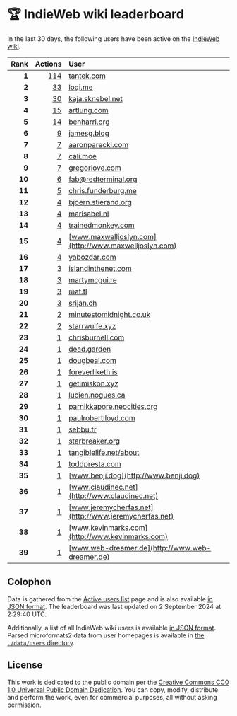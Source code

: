 # 🏆 IndieWeb wiki leaderboard

In the last 30 days, the following users have been active on the [IndieWeb wiki](https://indieweb.org).

| Rank | Actions | User |
|-----:|--------:|:-----|
| **1** | [114](https://indieweb.org/Special:Contributions/Tantek.com) | [tantek.com](http://tantek.com) |
| **2** | [33](https://indieweb.org/Special:Contributions/Loqi.me) | [loqi.me](http://loqi.me) |
| **3** | [30](https://indieweb.org/Special:Contributions/Kaja.sknebel.net) | [kaja.sknebel.net](http://kaja.sknebel.net) |
| **4** | [15](https://indieweb.org/Special:Contributions/Artlung.com) | [artlung.com](http://artlung.com) |
| **5** | [14](https://indieweb.org/Special:Contributions/Benharri.org) | [benharri.org](http://benharri.org) |
| **6** | [9](https://indieweb.org/Special:Contributions/Jamesg.blog) | [jamesg.blog](http://jamesg.blog) |
| **7** | [7](https://indieweb.org/Special:Contributions/Aaronparecki.com) | [aaronparecki.com](http://aaronparecki.com) |
| **8** | [7](https://indieweb.org/Special:Contributions/Cali.moe) | [cali.moe](http://cali.moe) |
| **9** | [7](https://indieweb.org/Special:Contributions/Gregorlove.com) | [gregorlove.com](http://gregorlove.com) |
| **10** | [6](https://indieweb.org/Special:Contributions/Fab@redterminal.org) | [fab@redterminal.org](http://fab@redterminal.org) |
| **11** | [5](https://indieweb.org/Special:Contributions/Chris.funderburg.me) | [chris.funderburg.me](http://chris.funderburg.me) |
| **12** | [4](https://indieweb.org/Special:Contributions/Bjoern.stierand.org) | [bjoern.stierand.org](http://bjoern.stierand.org) |
| **13** | [4](https://indieweb.org/Special:Contributions/Marisabel.nl) | [marisabel.nl](http://marisabel.nl) |
| **14** | [4](https://indieweb.org/Special:Contributions/Trainedmonkey.com) | [trainedmonkey.com](http://trainedmonkey.com) |
| **15** | [4](https://indieweb.org/Special:Contributions/Www.maxwelljoslyn.com) | [www.maxwelljoslyn.com](http://www.maxwelljoslyn.com) |
| **16** | [4](https://indieweb.org/Special:Contributions/Yabozdar.com) | [yabozdar.com](http://yabozdar.com) |
| **17** | [3](https://indieweb.org/Special:Contributions/Islandinthenet.com) | [islandinthenet.com](http://islandinthenet.com) |
| **18** | [3](https://indieweb.org/Special:Contributions/Martymcgui.re) | [martymcgui.re](http://martymcgui.re) |
| **19** | [3](https://indieweb.org/Special:Contributions/Mat.tl) | [mat.tl](http://mat.tl) |
| **20** | [3](https://indieweb.org/Special:Contributions/Srijan.ch) | [srijan.ch](http://srijan.ch) |
| **21** | [2](https://indieweb.org/Special:Contributions/Minutestomidnight.co.uk) | [minutestomidnight.co.uk](http://minutestomidnight.co.uk) |
| **22** | [2](https://indieweb.org/Special:Contributions/Starrwulfe.xyz) | [starrwulfe.xyz](http://starrwulfe.xyz) |
| **23** | [1](https://indieweb.org/Special:Contributions/Chrisburnell.com) | [chrisburnell.com](http://chrisburnell.com) |
| **24** | [1](https://indieweb.org/Special:Contributions/Dead.garden) | [dead.garden](http://dead.garden) |
| **25** | [1](https://indieweb.org/Special:Contributions/Dougbeal.com) | [dougbeal.com](http://dougbeal.com) |
| **26** | [1](https://indieweb.org/Special:Contributions/Foreverliketh.is) | [foreverliketh.is](http://foreverliketh.is) |
| **27** | [1](https://indieweb.org/Special:Contributions/Getimiskon.xyz) | [getimiskon.xyz](http://getimiskon.xyz) |
| **28** | [1](https://indieweb.org/Special:Contributions/Lucien.nogues.ca) | [lucien.nogues.ca](http://lucien.nogues.ca) |
| **29** | [1](https://indieweb.org/Special:Contributions/Parnikkapore.neocities.org) | [parnikkapore.neocities.org](http://parnikkapore.neocities.org) |
| **30** | [1](https://indieweb.org/Special:Contributions/Paulrobertlloyd.com) | [paulrobertlloyd.com](http://paulrobertlloyd.com) |
| **31** | [1](https://indieweb.org/Special:Contributions/Sebbu.fr) | [sebbu.fr](http://sebbu.fr) |
| **32** | [1](https://indieweb.org/Special:Contributions/Starbreaker.org) | [starbreaker.org](http://starbreaker.org) |
| **33** | [1](https://indieweb.org/Special:Contributions/Tangiblelife.net_about) | [tangiblelife.net/about](http://tangiblelife.net/about) |
| **34** | [1](https://indieweb.org/Special:Contributions/Toddpresta.com) | [toddpresta.com](http://toddpresta.com) |
| **35** | [1](https://indieweb.org/Special:Contributions/Www.benji.dog) | [www.benji.dog](http://www.benji.dog) |
| **36** | [1](https://indieweb.org/Special:Contributions/Www.claudinec.net) | [www.claudinec.net](http://www.claudinec.net) |
| **37** | [1](https://indieweb.org/Special:Contributions/Www.jeremycherfas.net) | [www.jeremycherfas.net](http://www.jeremycherfas.net) |
| **38** | [1](https://indieweb.org/Special:Contributions/Www.kevinmarks.com) | [www.kevinmarks.com](http://www.kevinmarks.com) |
| **39** | [1](https://indieweb.org/Special:Contributions/Www.web-dreamer.de) | [www.web-dreamer.de](http://www.web-dreamer.de) |


## Colophon

Data is gathered from the [Active users list](https://indieweb.org/Special:ActiveUsers) page and is also available [in JSON format](https://github.com/jgarber623/indieweb-wiki-leaderboard/blob/main/data/leaderboard.json). The leaderboard was last updated on 2 September 2024 at 2:29:40 UTC.

Additionally, a list of all IndieWeb wiki users is available [in JSON format](https://github.com/jgarber623/indieweb-wiki-leaderboard/blob/main/data/users.json). Parsed microformats2 data from user homepages is available in [the `./data/users` directory](https://github.com/jgarber623/indieweb-wiki-leaderboard/blob/main/data/users).

## License

This work is dedicated to the public domain per the [Creative Commons CC0 1.0 Universal Public Domain Dedication](https://creativecommons.org/publicdomain/zero/1.0/). You can copy, modify, distribute and perform the work, even for commercial purposes, all without asking permission.
